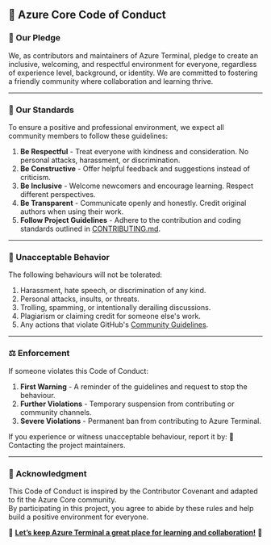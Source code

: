 ## 🌟 Azure Core Code of Conduct

### 📜 Our Pledge
We, as contributors and maintainers of Azure Terminal, pledge to create an inclusive, welcoming, and respectful environment for everyone, regardless of experience level, background, or identity. We are committed to fostering a friendly community where collaboration and learning thrive.

---

### 🚀 Our Standards
To ensure a positive and professional environment, we expect all community members to follow these guidelines:
1. **Be Respectful** - Treat everyone with kindness and consideration. No personal attacks, harassment, or discrimination.
2. **Be Constructive** - Offer helpful feedback and suggestions instead of criticism.
3. **Be Inclusive** - Welcome newcomers and encourage learning. Respect different perspectives.
4. **Be Transparent** - Communicate openly and honestly. Credit original authors when using their work.
5. **Follow Project Guidelines** - Adhere to the contribution and coding standards outlined in [CONTRIBUTING.md](CONTRIBUTING.md).

---

### 🚫 Unacceptable Behavior
The following behaviours will not be tolerated:
1. Harassment, hate speech, or discrimination of any kind.
2. Personal attacks, insults, or threats.
3. Trolling, spamming, or intentionally derailing discussions.
4. Plagiarism or claiming credit for someone else's work.
5. Any actions that violate GitHub's [Community Guidelines](https://docs.github.com/en/site-policy/github-terms/github-community-guidelines).

---

### ⚖️ Enforcement
If someone violates this Code of Conduct:
1. **First Warning** - A reminder of the guidelines and request to stop the behaviour.
2. **Further Violations** - Temporary suspension from contributing or community channels.
3. **Severe Violations** - Permanent ban from contributing to Azure Terminal.

If you experience or witness unacceptable behaviour, report it by:
📧 Contacting the project maintainers.

---

### 🤝 Acknowledgment
This Code of Conduct is inspired by the Contributor Covenant and adapted to fit the Azure Core community.<br>
By participating in this project, you agree to abide by these rules and help build a positive environment for everyone.<br>

🚀 <ins>**Let’s keep Azure Terminal a great place for learning and collaboration!**</ins> 🚀
